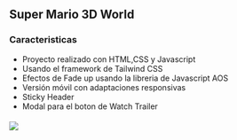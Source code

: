 
##  Super Mario 3D World

### Caracteristicas

- Proyecto realizado con HTML,CSS y Javascript
- Usando el framework de Tailwind CSS
- Efectos de Fade up usando la libreria  de Javascript AOS 
- Versión móvil con adaptaciones responsivas
- Sticky Header
- Modal para el boton de Watch Trailer

#### 

![](https://cdn02.nintendo-europe.com/media/images/10_share_images/games_15/wiiu_14/SI_WiiU_SuperMario3DWorld.jpg)
